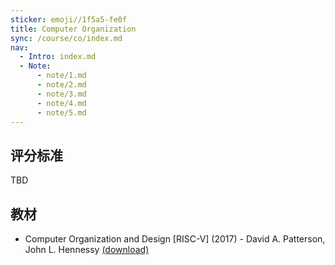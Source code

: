 ```yaml
---
sticker: emoji//1f5a5-fe0f
title: Computer Organization
sync: /course/co/index.md
nav:
  - Intro: index.md
  - Note:
      - note/1.md
      - note/2.md
      - note/3.md
      - note/4.md
      - note/5.md
---
```


## 评分标准

TBD

## 教材

- Computer Organization and Design \[RISC-V\] (2017) - David A. Patterson, John L. Hennessy [(download)](<https://pan.memset0.cn/Share/Textbooks/Computer%20Organization%20and%20Design%20[RISC-V]%20(2017)%20-%20David%20A.%20Patterson,%20John%20L.%20Hennessy.pdf>)
